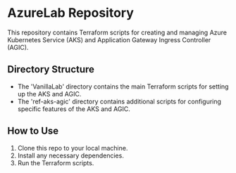 # AzureLab Repository

This repository contains Terraform scripts for creating and managing Azure Kubernetes Service (AKS) and Application Gateway Ingress Controller (AGIC).

## Directory Structure

- The 'VanillaLab' directory contains the main Terraform scripts for setting up the AKS and AGIC.
- The 'ref-aks-agic' directory contains additional scripts for configuring specific features of the AKS and AGIC.

## How to Use

1. Clone this repo to your local machine.
2. Install any necessary dependencies.
3. Run the Terraform scripts.